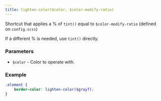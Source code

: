 ```yaml
---
title: lighten-color($color, $color-modify-ratio)
---
```


Shortcut that applies a % of `tint()` equal to `$color-modify-ratio` (defined on `config.scss`)

If a different % is needed, use `tint()` directly.

### Parameters

- `$color` - Color to operate with.


### Example

```scss
.element {
    border-color: lighten-color($gray7);
}
```